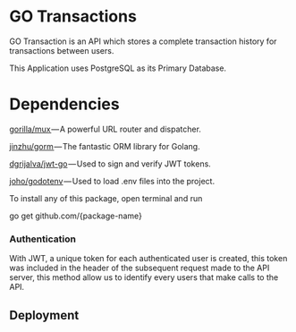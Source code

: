 # GO Transactions

GO Transaction is an API which stores a complete transaction history for transactions between users.

This Application uses PostgreSQL as its Primary Database.

# Dependencies
[gorilla/mux ](https://github.com/gorilla/mux)— A powerful URL router and dispatcher. 

[jinzhu/gorm ](https://github.com/jinzhu/gorm)— The fantastic ORM library for Golang.

[dgrijalva/jwt-go](https://github.com/dgrijalva/jwt-go) — Used to sign and verify JWT tokens.

[joho/godotenv](https://github.com/joho/godotenv) — Used to load .env files into the project.


To install any of this package, open terminal and run

go get github.com/{package-name}

### Authentication

With JWT, a unique token for each authenticated user is created, this token was included in the header of the subsequent request made to the API server, this method allow us to identify every users that make calls to the API. 

## Deployment




